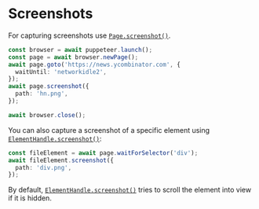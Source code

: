# Screenshots

For capturing screenshots use [`Page.screenshot()`](https://pptr.dev/api/puppeteer.page.screenshot).

```ts
const browser = await puppeteer.launch();
const page = await browser.newPage();
await page.goto('https://news.ycombinator.com', {
  waitUntil: 'networkidle2',
});
await page.screenshot({
  path: 'hn.png',
});

await browser.close();
```

You can also capture a screenshot of a specific element using [`ElementHandle.screenshot()`](https://pptr.dev/api/puppeteer.elementhandle.screenshot):

```ts
const fileElement = await page.waitForSelector('div');
await fileElement.screenshot({
  path: 'div.png',
});
```

By default, [`ElementHandle.screenshot()`](https://pptr.dev/api/puppeteer.elementhandle.screenshot) tries to scroll the element into view
if it is hidden.
